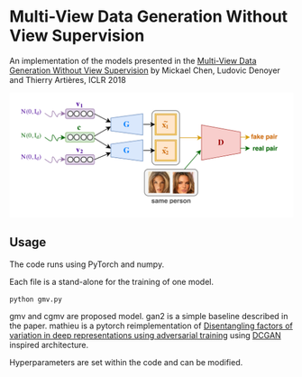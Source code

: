 # Multi-View Data Generation Without View Supervision
An implementation of the models presented in the  [Multi-View Data Generation Without View Supervision](https://openreview.net/forum?id=ryRh0bb0Z) by Mickael Chen, Ludovic Denoyer and Thierry Artières, ICLR 2018


![gmv](https://github.com/mickaelChen/GMV/blob/master/GMV.png)

## Usage

The code runs using PyTorch and numpy.

Each file is a stand-alone for the training of one model.
```
python gmv.py
```
gmv and cgmv are proposed model.
gan2 is a simple baseline described in the paper.
mathieu is a pytorch reimplementation of [Disentangling factors of variation in deep representations using adversarial training](https://github.com/MichaelMathieu/factors-variation) using [DCGAN](https://arxiv.org/abs/1511.06434) inspired architecture.

Hyperparameters are set within the code and can be modified.
